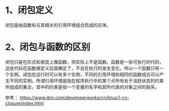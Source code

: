 # 1、闭包定义
闭包是由函数和与其相关的引用环境组合而成的实体。

# 2、闭包与函数的区别
闭包只是在形式和表现上像函数，但实际上不是函数。函数是一些可执行的代码，这些代码在函数被定义后就确定了，不会在执行时发生变化，所以一个函数只有一个实例。闭包在运行时可以有多个实例，不同的引用环境和相同的函数组合可以产生不同的实例。所谓引用环境是指在程序执行中的某个点所有处于活跃状态的约束所组成的集合。其中的约束是指一个变量的名字和其所代表的对象之间的联系。



参考：
https://www.ibm.com/developerworks/cn/linux/l-cn-closure/index.html
